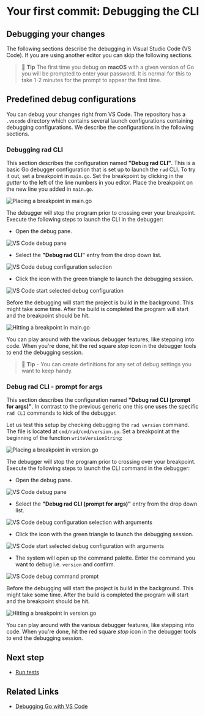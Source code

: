 # Your first commit: Debugging the CLI

## Debugging your changes

The following sections describe the debugging in Visual Studio Code (VS Code). If you are using another editor you can skip the following sections.

>📝 **Tip** The first time you debug on **macOS** with a given version of Go you will be prompted to enter your password. It is normal for this to take 1-2 minutes for the prompt to appear the first time.

## Predefined debug configurations

You can debug your changes right from VS Code. The repository has a `.vscode` directory which contains several launch configurations containing debugging configurations. We describe the configurations in the following sections.

### Debugging rad CLI

This section describes the configuration named **"Debug rad CLI"**. This is a basic Go debugger configuration that is set up to launch the `rad` CLI. To try it out, set a breakpoint in `main.go`. Set the breakpoint by clicking in the *gutter* to the left of the line numbers in you editor. Place the breakpoint on the new line you added in `main.go`.

![Placing a breakpoint in main.go](img/main-with-breakpoint.png)

The debugger will stop the program prior to crossing over your breakpoint. Execute the following steps to launch the CLI in the debugger:

- Open the debug pane.

![VS Code debug pane](img/vscode-debug-pane.png)

- Select the **"Debug rad CLI"** entry from the drop down list.

![VS Code debug configuration selection](img/vscode-debug-config-selection.png)

- Click the icon with the green triangle to launch the debugging session.

![VS Code start selected debug configuration](img/vscode-debug-start.png)

Before the debugging will start the project is build in the background. This might take some time. After the build is completed the program will start and the breakpoint should be hit.

![Hitting a breakpoint in main.go](img/main-breakpoint-hit.png)

You can play around with the various debugger features, like stepping into code. When you're done, hit the red square *stop* icon in the debugger tools to end the debugging session.

> 📝 **Tip** - You can create definitions for any set of debug settings you want to keep handy.

### Debug rad CLI - prompt for args

This section describes the configuration named **"Debug rad CLI (prompt for args)"**. In contrast to the previous generic one this one uses the specific `rad CLI` commands to kick of the debugger.  

Let us test this setup by checking debugging the `rad version` command. The file is located at `cmd/rad/cmd/version.go`. Set a breakpoint at the beginning of the function `writeVersionString`:

![Placing a breakpoint in version.go](img/version-with-breakpoint.png)

The debugger will stop the program prior to crossing over your breakpoint. Execute the following steps to launch the CLI command in the debugger:

- Open the debug pane.

![VS Code debug pane](img/vscode-debug-pane.png)

- Select the **"Debug rad CLI (prompt for args)"** entry from the drop down list.

![VS Code debug configuration selection with arguments](img/vscode-debug-config-selection-with-args.png)

- Click the icon with the green triangle to launch the debugging session.

![VS Code start selected debug configuration with arguments](img/vscode-debug-start-version-with-args.png)

- The system will open up the command palette. Enter the command you want to debug i.e. `version` and confirm.  

![VS Code debug command prompt](img/vscode-debug-prompt-cmd.png)

Before the debugging will start the project is build in the background. This might take some time. After the build is completed the program will start and the breakpoint should be hit.

![Hitting a breakpoint in version.go](img/version-breakpoint-hit.png)

You can play around with the various debugger features, like stepping into code. When you're done, hit the red square *stop* icon in the debugger tools to end the debugging session.

## Next step

- [Run tests](../first-commit-05-running-tests/index.md)

## Related Links

- [Debugging Go with VS Code](../../debugging-go-with-vscode.md)
